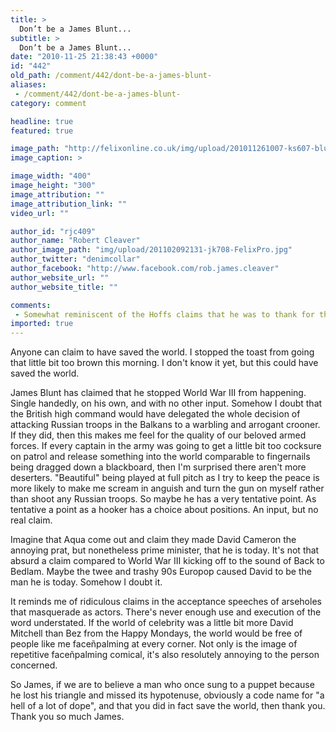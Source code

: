```yaml
---
title: >
  Don’t be a James Blunt...
subtitle: >
  Don’t be a James Blunt...
date: "2010-11-25 21:38:43 +0000"
id: "442"
old_path: /comment/442/dont-be-a-james-blunt-
aliases:
 - /comment/442/dont-be-a-james-blunt-
category: comment

headline: true
featured: true

image_path: "http://felixonline.co.uk/img/upload/201011261007-ks607-bluntjam.jpg"
image_caption: >

image_width: "400"
image_height: "300"
image_attribution: ""
image_attribution_link: ""
video_url: ""

author_id: "rjc409"
author_name: "Robert Cleaver"
author_image_path: "img/upload/201102092131-jk708-FelixPro.jpg"
author_twitter: "denimcollar"
author_facebook: "http://www.facebook.com/rob.james.cleaver"
author_website_url: ""
author_website_title: ""

comments:
 - Somewhat reminiscent of the Hoffs claims that he was to thank for the end of the Cold War But who are we to doubt the HoffI find it a bit sad that there is no photo of me hanging on the walls in the Berlin Museum at Checkpoint Charliehttpnewsbbccouk1hi3465301stmThats more than snesible Thats a great postfcdxKz  fzmsrdadcmom
imported: true
---
```


Anyone can claim to have saved the world. I stopped the toast from going that little bit too brown this morning. I don't know it yet, but this could have saved the world.

James Blunt has claimed that he stopped World War III from happening. Single handedly, on his own, and with no other input. Somehow I doubt that the British high command would have delegated the whole decision of attacking Russian troops in the Balkans to a warbling and arrogant crooner. If they did, then this makes me feel for the quality of our beloved armed forces. If every captain in the army was going to get a little bit too cocksure on patrol and release something into the world comparable to fingernails being dragged down a blackboard, then I'm surprised there aren't more deserters. "Beautiful" being played at full pitch as I try to keep the peace is more likely to make me scream in anguish and turn the gun on myself rather than shoot any Russian troops. So maybe he has a very tentative point. As tentative a point as a hooker has a choice about positions. An input, but no real claim.

Imagine that Aqua come out and claim they made David Cameron the annoying prat, but nonetheless prime minister, that he is today. It's not that absurd a claim compared to World War III kicking off to the sound of Back to Bedlam. Maybe the twee and trashy 90s Europop caused David to be the man he is today. Somehow I doubt it.

It reminds me of ridiculous claims in the acceptance speeches of arseholes that masquerade as actors. There's never enough use and execution of the word understated. If the world of celebrity was a little bit more David Mitchell than Bez from the Happy Mondays, the world would be free of people like me faceñpalming at every corner. Not only is the image of repetitive faceñpalming comical, it's also resolutely annoying to the person concerned.

So James, if we are to believe a man who once sung to a puppet because he lost his triangle and missed its hypotenuse, obviously a code name for "a hell of a lot of dope", and that you did in fact save the world, then thank you. Thank you so much James.
